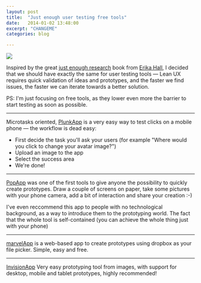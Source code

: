```yaml
---
layout: post
title:  "Just enough user testing free tools"
date:   2014-01-02 13:48:00
excerpt: "CHANGEME"
categories: blog

---
```


<p><img class="full-width-image" src="/images/just_enough_user_testing" /></p>

Inspired by the great [just enough research](http://www.abookapart.com/products/just-enough-research) book from [Erika Hall](https://twitter.com/mulegirl), I decided that we should have exactly the same for user testing tools — Lean UX requires quick validation of ideas and prototypes, and the faster we find issues, the faster we can iterate towards a better solution.

PS: I'm just focusing on free tools, as they lower even more the barrier to start testing as soon as possible.

---

Microtasks oriented, [PlunkApp](http://www.plunkapp.com/) is a very easy way to test clicks on a mobile phone — the workflow is dead easy:

* First decide the task you'll ask your users (for example "Where would you click to change your avatar image?")
* Upload an image to the app
* Select the success area
* We're done!

---

[PopApp](https://popapp.in/) was one of the first tools to give anyone the possibility to quickly create prototypes. Draw a couple of screens on paper, take some pictures with your phone camera, add a bit of interaction and share your creation :-)

I've even reccommend this app to people with no technological background, as a way to introduce them to the prototyping world. The fact that the whole tool is self-contained (you can achieve the whole thing just with your phone)

--- 

[marvelApp](http://www.marvelapp.com/) is a web-based app to create prototypes using dropbox as your file picker. Simple, easy and free.

---

[InvisionApp](http://www.invisionapp.com/) Very easy prototyping tool from images, with support for desktop, mobile and tablet prototypes, highly recommended! 